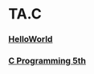 # TA.C

### [HelloWorld](notes/helloworld.md#helloworld)

### [C Programming 5th](notes/cp5.md#c-programming-5thc99)
